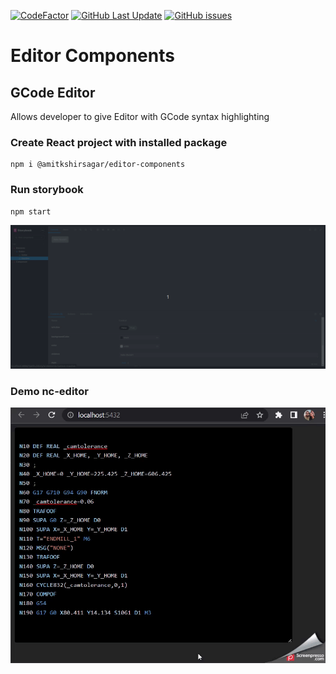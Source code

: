 [![CodeFactor](https://www.codefactor.io/repository/github/amitkshirsagar13/react-libraries-editor-components/badge?style=for-the-badge)](https://www.codefactor.io/repository/github/amitkshirsagar13/react-libraries-editor-components)
[![GitHub Last Update](https://img.shields.io/github/last-commit/amitkshirsagar13/react-libraries-editor-components?style=for-the-badge&logo=github)](https://github.com/amitkshirsagar13/react-libraries-editor-components)
[![GitHub issues](https://img.shields.io/github/issues/amitkshirsagar13/react-libraries-editor-components?style=for-the-badge&logo=github)](https://github.com/amitkshirsagar13/react-libraries-editor-components/issues)

# Editor Components

## GCode Editor

Allows developer to give Editor with GCode syntax highlighting

### Create React project with installed package

```
npm i @amitkshirsagar/editor-components
```

### Run storybook

```
npm start
```

<img src="./docs/gcode-editor-story.gif" width="600">

### Demo nc-editor

<img src="./docs/nc-editor-demo.gif" width="600">
